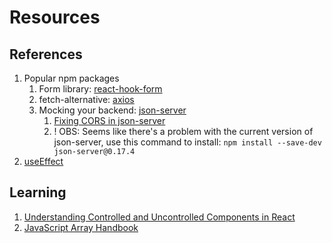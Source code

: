 # Resources

## References

1. Popular npm packages
   1. Form library: [react-hook-form](https://react-hook-form.com/get-started)
   2. fetch-alternative: [axios](https://www.npmjs.com/package/axios)
   3. Mocking your backend: [json-server](https://www.npmjs.com/package/json-server)
      1. [Fixing CORS in json-server](https://json-server.dev/json-server-cors/)
      2. ! OBS: Seems like there's a problem with the current version of json-server, use this command to install: `npm install --save-dev json-server@0.17.4`
2. [useEffect](https://react.dev/reference/react/useEffect)

## Learning

1. [Understanding Controlled and Uncontrolled Components in React](https://blog.saeloun.com/2024/07/19/react-controlled-uncontrolled-components/)
2. [JavaScript Array Handbook](https://www.freecodecamp.org/news/javascript-array-handbook/)
